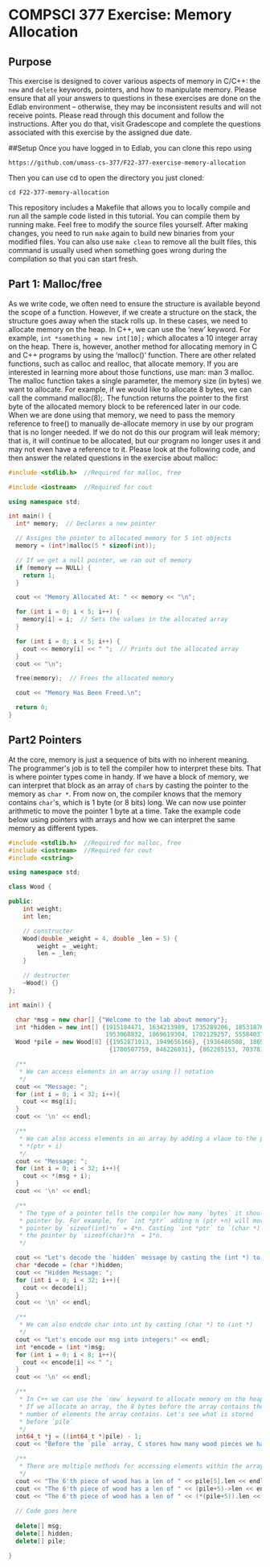 # COMPSCI 377 Exercise: Memory Allocation

## Purpose
This exercise is designed to cover various aspects of memory in C/C++: the `new` and `delete` keywords, pointers, and how to manipulate memory. Please ensure that all your answers to questions in these exercises are done on the Edlab environment – otherwise, they may be inconsistent results and will not receive points. Please read through this document and follow the instructions. After you do that, visit Gradescope and complete the questions associated with this exercise by the assigned due date.

##Setup
Once you have logged in to Edlab, you can clone this repo using
```
https://github.com/umass-cs-377/F22-377-exercise-memory-allocation
```
Then you can use cd to open the directory you just cloned:
```
cd F22-377-memory-allocation
```
This repository includes a Makefile that allows you to locally compile and run all the sample code listed in this tutorial. You can compile them by running make. Feel free to modify the source files yourself. After making changes, you need to run `make` again to build new binaries from your modified files. You can also use `make clean` to remove all the built files, this command is usually used when something goes wrong during the compilation so that you can start fresh.


## Part 1: Malloc/free
As we write code, we often need to ensure the structure is available beyond the scope of a function. However, if we create a structure on the stack, the structure goes away when the stack rolls up. In these cases, we need to allocate memory on the heap. In C++, we can use the ‘new’ keyword. For example, `int *something = new int[10];` which allocates a 10 integer array on the heap. There is, however, another method for allocating memory in C and C++ programs by using the ‘malloc()’ function. There are other related functions, such as calloc and realloc, that allocate memory. If you are interested in learning more about those functions, use man: man 3 malloc. The malloc function takes a single parameter, the memory size (in bytes) we want to allocate. For example, if we would like to allocate 8 bytes, we can call the command malloc(8);. The function returns the pointer to the first byte of the allocated memory block to be referenced later in our code. When we are done using that memory, we need to pass the memory reference to free() to manually de-allocate memory in use by our program that is no longer needed. If we do not do this our program will leak memory; that is, it will continue to be allocated, but our program no longer uses it and may not even have a reference to it. Please look at the following code, and then answer the related questions in the exercise about malloc:

```c++
#include <stdlib.h>  //Required for malloc, free

#include <iostream>  //Required for cout

using namespace std;

int main() {
  int* memory;  // Declares a new pointer

  // Assigns the pointer to allocated memory for 5 int objects
  memory = (int*)malloc(5 * sizeof(int));

  // If we get a null pointer, we ran out of memory
  if (memory == NULL) {
    return 1;
  }

  cout << "Memory Allocated At: " << memory << "\n";

  for (int i = 0; i < 5; i++) {
    memory[i] = i;  // Sets the values in the allocated array
  }

  for (int i = 0; i < 5; i++) {
    cout << memory[i] << " ";  // Prints out the allocated array
  }
  cout << "\n";

  free(memory);  // Frees the allocated memory

  cout << "Memory Has Been Freed.\n";

  return 0;
}
```

## Part2 Pointers 

At the core, memory is just a sequence of bits with no inherent meaning. The programmer's job is to tell the compiler how to interpret these bits. That is where pointer types come in handy. If we have a block of memory, we can interpret that block as an array of `char`s by casting the pointer to the memory as `char *`. From now on, the compiler knows that the memory contains `char`'s, which is 1 byte (or 8 bits) long. We can now use pointer arithmetic to move the pointer 1 byte at a time. Take the example code below using pointers with arrays and how we can interpret the same memory as different types.

```c++
#include <stdlib.h>  //Required for malloc, free
#include <iostream>  //Required for cout
#include <cstring>

using namespace std;

class Wood {

public:
    int weight;
    int len;

    // constructer 
    Wood(double _weight = 4, double _len = 5) {
        weight = _weight;
        len = _len;
    }

    // destructer 
    ~Wood() {}
};

int main() {

  char *msg = new char[] {"Welcome to the lab about memory"};
  int *hidden = new int[] {1915184471, 1634213989, 1735289206, 1853187616,
                           1953068832, 1869619304, 1702129257, 555840370};
  Wood *pile = new Wood[8] {{1952871013, 1949656166}, {1936486508, 1869049199},
                            {1780507759, 846226031}, {862285153, 7037810}};

  /**
   * We can access elements in an array using [] notation
   */
  cout << "Message: ";
  for (int i = 0; i < 32; i++){
    cout << msg[i];
  }
  cout << '\n' << endl;

  /**
   * We can also access elements in an array by adding a vlaue to the pointer 
   * *(ptr + i)
   */
  cout << "Message: ";
  for (int i = 0; i < 32; i++){
    cout << *(msg + i);
  }
  cout << '\n' << endl;

  /**
   * The type of a pointer tells the compiler how many `bytes` it should move the
   * pointer by. For example, for `int *ptr` adding n (ptr +n) will move the 
   * pointer by `sizeof(int)*n` = 4*n. Casting `int *ptr` to `(char *) will only
   * the pointer by `sizeof(char)*n` = 1*n.
   */

  cout << "Let's decode the `hidden` message by casting the (int *) to (char *)" << endl;
  char *decode = (char *)hidden;
  cout << "Hidden Message: ";
  for (int i = 0; i < 32; i++){
    cout << decode[i];
  }
  cout << '\n' << endl;

  /**
   * We can also endcde char into int by casting (char *) to (int *)
   */ 
  cout << "Let's encode our msg into integers:" << endl;
  int *encode = (int *)msg;
  for (int i = 0; i < 8; i++){
    cout << encode[i] << " ";
  }
  cout << '\n' << endl;

  /**
   * In C++ we can use the `new` keyword to allocate memory on the heap.
   * If we allocate an array, the 8 bytes before the array contains the 
   * number of elements the array contains. Let's see what is stored
   * before `pile`
   */
  int64_t *j = ((int64_t *)pile) - 1;
  cout << "Before the `pile` array, C stores how many wood pieces we have: pile[" << *j << "]" << endl;

  /**
   * There are multiple methods for accessing elements within the array.
   */
  cout << "The 6'th piece of wood has a len of " << pile[5].len << endl;
  cout << "The 6'th piece of wood has a len of " << (pile+5)->len << endl;
  cout << "The 6'th piece of wood has a len of " << (*(pile+5)).len << endl;
  
  // Code goes here
  
  delete[] msg;
  delete[] hidden;
  delete[] pile;

}
```
